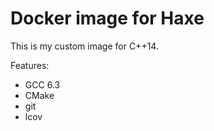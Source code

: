 # Docker image for Haxe

This is my custom image for C++14.

Features:
- GCC 6.3
- CMake
- git
- lcov
